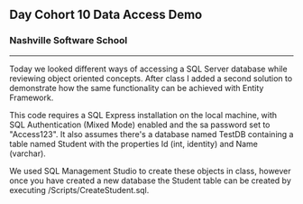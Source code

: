 ## Day Cohort 10 Data Access Demo
### Nashville Software School
---
Today we looked different ways of accessing a SQL Server database while reviewing object oriented concepts.
After class I added a second solution to demonstrate how the same functionality can be achieved with Entity Framework.

This code requires a SQL Express installation on the local machine, with SQL Authentication (Mixed Mode) enabled and the sa password set to "Access123". It also assumes there's a database named TestDB containing a table named Student with the properties Id (int, identity) and Name (varchar).

We used SQL Management Studio to create these objects in class, however once you have created a new database the Student table can be created by executing /Scripts/CreateStudent.sql.